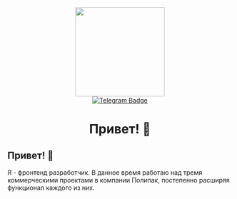 <div id="header" align="center">
  <img src="https://media4.giphy.com/media/v1.Y2lkPTc5MGI3NjExenNlaWllcW0wdXQ1MmhqZHFjdmE1cWdqYmQ3c3h0dnNzNnJkNmNobiZlcD12MV9pbnRlcm5hbF9naWZfYnlfaWQmY3Q9Zw/SWoSkN6DxTszqIKEqv/giphy.gif" width="200"/>
</div>
<div id="badges" align="center">
  <a href="https://t.me/yadim24">
    <img src="https://img.shields.io/badge/Telegram-blue?logo=telegram&logoColor=white&style=for-the-badge" alt="Telegram Badge"/>
  </a>
</div>
<h1  align="center">Привет! 👋</h1>

## Привет! 👋
Я - фронтенд разработчик. В данное время работаю над тремя коммерческими проектами в компании Полипак, постепенно расширяя функционал каждого из них.

<!--
**yadim24/yadim24** is a ✨ _special_ ✨ repository because its `README.md` (this file) appears on your GitHub profile.

Here are some ideas to get you started:

- 🔭 I’m currently working on ...
- 🌱 I’m currently learning ...
- 👯 I’m looking to collaborate on ...
- 🤔 I’m looking for help with ...
- 💬 Ask me about ...
- 📫 How to reach me: ...
- 😄 Pronouns: ...
- ⚡ Fun fact: ...
-->
